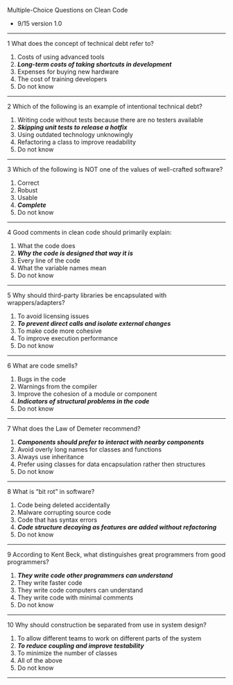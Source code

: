 Multiple-Choice Questions on Clean Code

- 9/15 version 1.0

---

1 What does the concept of technical debt refer to?
1. Costs of using advanced tools
2. _**Long-term costs of taking shortcuts in development**_ 
3. Expenses for buying new hardware
4. The cost of training developers
5. Do not know

---

2 Which of the following is an example of intentional technical debt?
1. Writing code without tests because there are no testers available
2. **_Skipping unit tests to release a hotfix_**
3. Using outdated technology unknowingly
4. Refactoring a class to improve readability
5. Do not know

---

3 Which of the following is NOT one of the values of well-crafted software?
1. Correct
2. Robust
3. Usable
4. **_Complete_**
5. Do not know

---

4 Good comments in clean code should primarily explain:
1. What the code does
2. **_Why the code is designed that way it is_**
3. Every line of the code
4. What the variable names mean
5. Do not know

---

5 Why should third-party libraries be encapsulated with wrappers/adapters?
1. To avoid licensing issues
2. **_To prevent direct calls and isolate external changes_**
3. To make code more cohesive
4. To improve execution performance
5. Do not know

---

6 What are code smells?
1. Bugs in the code
2. Warnings from the compiler
3. Improve the cohesion of a module or component
4. **_Indicators of structural problems in the code_**
5. Do not know

---

7 What does the Law of Demeter recommend?
1. **_Components should prefer to interact with nearby components_**
2. Avoid overly long names for classes and functions
3. Always use inheritance
4. Prefer using classes for data encapsulation rather then structures
5. Do not know

---

8 What is “bit rot” in software?
1. Code being deleted accidentally
2. Malware corrupting source code
3. Code that has syntax errors
4. **_Code structure decaying as features are added without refactoring_**
5. Do not know

---

9 According to Kent Beck, what distinguishes great programmers from good programmers?
1. **_They write code other programmers can understand_**
2. They write faster code
3. They write code computers can understand
4. They write code with minimal comments
5. Do not know

---

10 Why should construction be separated from use in system design?
1. To allow different teams to work on different parts of the system
2. **_To reduce coupling and improve testability_**
3. To minimize the number of classes
4. All of the above
5. Do not know

---